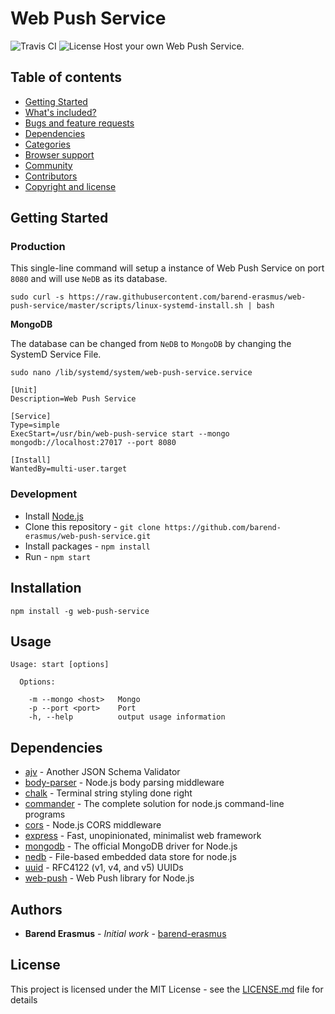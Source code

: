 # Web Push Service

![Travis CI](https://travis-ci.org/barend-erasmus/web-push-service.svg?branch=master) ![License](https://img.shields.io/badge/license-MIT-blue.svg)
Host your own Web Push Service.

## Table of contents

- [Getting Started](#quick-start)
- [What's included?](#whats-included)
- [Bugs and feature requests](#bugs-and-feature-requests)
- [Dependencies](#dependencies)
- [Categories](#categories)
- [Browser support](#browser-support)
- [Community](#community)
- [Contributors](#contributors)
- [Copyright and license](#copyright-and-license)

## Getting Started

### Production

This single-line command will setup a instance of Web Push Service on port `8080` and will use `NeDB` as its database.

`sudo curl -s https://raw.githubusercontent.com/barend-erasmus/web-push-service/master/scripts/linux-systemd-install.sh | bash`

**MongoDB**

The database can be changed from `NeDB` to `MongoDB` by changing the SystemD Service File.

`sudo nano /lib/systemd/system/web-push-service.service`

```
[Unit]
Description=Web Push Service

[Service]
Type=simple
ExecStart=/usr/bin/web-push-service start --mongo mongodb://localhost:27017 --port 8080

[Install]
WantedBy=multi-user.target
```

### Development

* Install [Node.js](https://nodejs.org/en/download)
* Clone this repository - `git clone https://github.com/barend-erasmus/web-push-service.git`
* Install packages - `npm install`
* Run - `npm start`

## Installation

`npm install -g web-push-service`

## Usage

```
Usage: start [options]

  Options:

    -m --mongo <host>   Mongo
    -p --port <port>    Port
    -h, --help          output usage information
```

## Dependencies

* [ajv](https://www.npmjs.com/package/ajv) - Another JSON Schema Validator
* [body-parser](https://www.npmjs.com/package/body-parser) - Node.js body parsing middleware
* [chalk](https://www.npmjs.com/package/chalk) - Terminal string styling done right
* [commander](https://www.npmjs.com/package/commander) - The complete solution for node.js command-line programs
* [cors](https://www.npmjs.com/package/cors) - Node.js CORS middleware
* [express](https://www.npmjs.com/package/express) - Fast, unopinionated, minimalist web framework
* [mongodb](https://www.npmjs.com/package/mongodb) - The official MongoDB driver for Node.js
* [nedb](https://www.npmjs.com/package/nedb) - File-based embedded data store for node.js
* [uuid](https://www.npmjs.com/package/uuid) - RFC4122 (v1, v4, and v5) UUIDs
* [web-push](https://www.npmjs.com/package/web-push) - Web Push library for Node.js

## Authors

* **Barend Erasmus** - *Initial work* - [barend-erasmus](https://github.com/barend-erasmus)

## License

This project is licensed under the MIT License - see the [LICENSE.md](LICENSE.md) file for details

